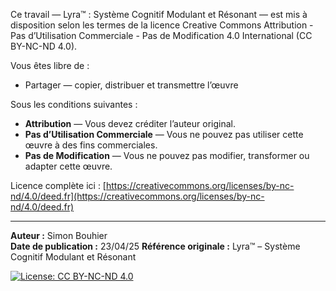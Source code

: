 Ce travail — Lyra™ : Système Cognitif Modulant et Résonant — est mis à disposition selon les termes de la licence Creative Commons Attribution - Pas d’Utilisation Commerciale - Pas de Modification 4.0 International (CC BY-NC-ND 4.0).

Vous êtes libre de :
- Partager — copier, distribuer et transmettre l’œuvre

Sous les conditions suivantes :
- **Attribution** — Vous devez créditer l’auteur original.
- **Pas d’Utilisation Commerciale** — Vous ne pouvez pas utiliser cette œuvre à des fins commerciales.
- **Pas de Modification** — Vous ne pouvez pas modifier, transformer ou adapter cette œuvre.

Licence complète ici : [https://creativecommons.org/licenses/by-nc-nd/4.0/deed.fr](https://creativecommons.org/licenses/by-nc-nd/4.0/deed.fr)

---

**Auteur :** Simon Bouhier  
**Date de publication :** 23/04/25 
**Référence originale :** Lyra™ – Système Cognitif Modulant et Résonant

[![License: CC BY-NC-ND 4.0](https://licensebuttons.net/l/by-nc-nd/4.0/88x31.png)](https://creativecommons.org/licenses/by-nc-nd/4.0/)
